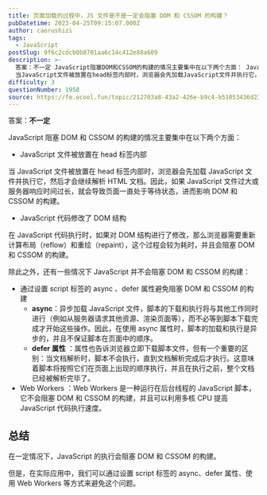 ```yaml
---
title: 页面加载的过程中，JS 文件是不是一定会阻塞 DOM 和 CSSOM 的构建？
pubDatetime: 2023-04-25T09:15:07.000Z
author: caorushizi
tags:
  - JavaScript
postSlug: 9f6c2cdcb0b8701aa6c14c412e88a609
description: >-
  答案：不一定 JavaScript阻塞DOM和CSSOM的构建的情况主要集中在以下两个方面： JavaScript文件被放置在head标签内部
  当JavaScript文件被放置在head标签内部时，浏览器会先加载JavaScript文件并执行它，然后才会继续解析HTML文档。因此，如果JavaScript文件过大或服务器响应时间过长，就会导致页面一直处于等待状态，进而影响DOM和CSSOM的构建。
difficulty: 3
questionNumber: 1958
source: https://fe.ecool.fun/topic/212703a8-43a2-426e-b9c4-b51053436d23
---
```


答案：**不一定**

JavaScript 阻塞 DOM 和 CSSOM 的构建的情况主要集中在以下两个方面：

- JavaScript 文件被放置在 head 标签内部

当 JavaScript 文件被放置在 head 标签内部时，浏览器会先加载 JavaScript 文件并执行它，然后才会继续解析 HTML 文档。因此，如果 JavaScript 文件过大或服务器响应时间过长，就会导致页面一直处于等待状态，进而影响 DOM 和 CSSOM 的构建。

- JavaScript 代码修改了 DOM 结构

在 JavaScript 代码执行时，如果对 DOM 结构进行了修改，那么浏览器需要重新计算布局（reflow）和重绘（repaint），这个过程会较为耗时，并且会阻塞 DOM 和 CSSOM 的构建。

除此之外，还有一些情况下 JavaScript 并不会阻塞 DOM 和 CSSOM 的构建：

- 通过设置 script 标签的 async 、defer 属性避免阻塞 DOM 和 CSSOM 的构建
  - **async**：异步加载 JavaScript 文件，脚本的下载和执行将与其他工作同时进行（例如从服务器请求其他资源、渲染页面等），而不必等到脚本下载完成才开始这些操作。因此，在使用 async 属性时，脚本的加载和执行是异步的，并且不保证脚本在页面中的顺序。
  - **defer 属性** ：属性也告诉浏览器立即下载脚本文件，但有一个重要的区别：当文档解析时，脚本不会执行，直到文档解析完成后才执行。这意味着脚本将按照它们在页面上出现的顺序执行，并且在执行之前，整个文档已经被解析完毕了。
- Web Workers ：Web Workers 是一种运行在后台线程的 JavaScript 脚本，它不会阻塞 DOM 和 CSSOM 的构建，并且可以利用多核 CPU 提高 JavaScript 代码执行速度。

## 总结

在一定情况下，JavaScript 的执行会阻塞 DOM 和 CSSOM 的构建。

但是，在实际应用中，我们可以通过设置 script 标签的 async、defer 属性、使用 Web Workers 等方式来避免这个问题。
